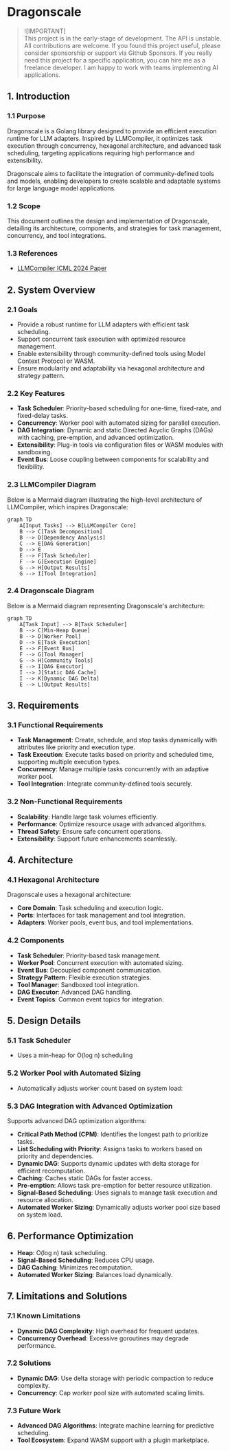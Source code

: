# Dragonscale

> ![IMPORTANT]\
> This project is in the early-stage of development. The API is unstable. All contributions are welcome.
> If you found this project useful, please consider sponsorship or support via Github Sponsors.
> If you really need this project for a specific application, you can hire me as a freelance developer. I am happy to work with teams implementing AI applications.

## 1. Introduction

### 1.1 Purpose

Dragonscale is a Golang library designed to provide an efficient execution runtime for LLM adapters. Inspired by LLMCompiler, it optimizes task execution through concurrency, hexagonal architecture, and advanced task scheduling, targeting applications requiring high performance and extensibility.

Dragonscale aims to facilitate the integration of community-defined tools and models, enabling developers to create scalable and adaptable systems for large language model applications.

### 1.2 Scope

This document outlines the design and implementation of Dragonscale, detailing its architecture, components, and strategies for task management, concurrency, and tool integrations.

### 1.3 References

- [LLMCompiler ICML 2024 Paper](https://arxiv.org/abs/2312.04511)

## 2. System Overview

### 2.1 Goals

- Provide a robust runtime for LLM adapters with efficient task scheduling.
- Support concurrent task execution with optimized resource management.
- Enable extensibility through community-defined tools using Model Context Protocol or WASM.
- Ensure modularity and adaptability via hexagonal architecture and strategy pattern.

### 2.2 Key Features

- **Task Scheduler**: Priority-based scheduling for one-time, fixed-rate, and fixed-delay tasks.
- **Concurrency**: Worker pool with automated sizing for parallel execution.
- **DAG Integration**: Dynamic and static Directed Acyclic Graphs (DAGs) with caching, pre-emption, and advanced optimization.
- **Extensibility**: Plug-in tools via configuration files or WASM modules with sandboxing.
- **Event Bus**: Loose coupling between components for scalability and flexibility.

### 2.3 LLMCompiler Diagram

Below is a Mermaid diagram illustrating the high-level architecture of LLMCompiler, which inspires Dragonscale:

```mermaid
graph TD
    A[Input Tasks] --> B[LLMCompiler Core]
    B --> C[Task Decomposition]
    B --> D[Dependency Analysis]
    C --> E[DAG Generation]
    D --> E
    E --> F[Task Scheduler]
    F --> G[Execution Engine]
    G --> H[Output Results]
    G --> I[Tool Integration]
```

### 2.4 Dragonscale Diagram

Below is a Mermaid diagram representing Dragonscale's architecture:

```mermaid
graph TD
    A[Task Input] --> B[Task Scheduler]
    B --> C[Min-Heap Queue]
    B --> D[Worker Pool]
    D --> E[Task Execution]
    E --> F[Event Bus]
    F --> G[Tool Manager]
    G --> H[Community Tools]
    E --> I[DAG Executor]
    I --> J[Static DAG Cache]
    I --> K[Dynamic DAG Delta]
    E --> L[Output Results]
```

## 3. Requirements

### 3.1 Functional Requirements

- **Task Management**: Create, schedule, and stop tasks dynamically with attributes like priority and execution type.
- **Task Execution**: Execute tasks based on priority and scheduled time, supporting multiple execution types.
- **Concurrency**: Manage multiple tasks concurrently with an adaptive worker pool.
- **Tool Integration**: Integrate community-defined tools securely.

### 3.2 Non-Functional Requirements

- **Scalability**: Handle large task volumes efficiently.
- **Performance**: Optimize resource usage with advanced algorithms.
- **Thread Safety**: Ensure safe concurrent operations.
- **Extensibility**: Support future enhancements seamlessly.

## 4. Architecture

### 4.1 Hexagonal Architecture

Dragonscale uses a hexagonal architecture:

- **Core Domain**: Task scheduling and execution logic.
- **Ports**: Interfaces for task management and tool integration.
- **Adapters**: Worker pools, event bus, and tool implementations.

### 4.2 Components

- **Task Scheduler**: Priority-based task management.
- **Worker Pool**: Concurrent execution with automated sizing.
- **Event Bus**: Decoupled component communication.
- **Strategy Pattern**: Flexible execution strategies.
- **Tool Manager**: Sandboxed tool integration.
- **DAG Executor**: Advanced DAG handling.
- **Event Topics**: Common event topics for integration.

## 5. Design Details

### 5.1 Task Scheduler

- Uses a min-heap for O(log n) scheduling

### 5.2 Worker Pool with Automated Sizing

- Automatically adjusts worker count based on system load:

### 5.3 DAG Integration with Advanced Optimization

Supports advanced DAG optimization algorithms:

- **Critical Path Method (CPM)**: Identifies the longest path to prioritize tasks.
- **List Scheduling with Priority**: Assigns tasks to workers based on priority and dependencies.
- **Dynamic DAG**: Supports dynamic updates with delta storage for efficient recomputation.
- **Caching**: Caches static DAGs for faster access.
- **Pre-emption**: Allows task pre-emption for better resource utilization.
- **Signal-Based Scheduling**: Uses signals to manage task execution and resource allocation.
- **Automated Worker Sizing**: Dynamically adjusts worker pool size based on system load.

## 6. Performance Optimization

- **Heap**: O(log n) task scheduling.
- **Signal-Based Scheduling**: Reduces CPU usage.
- **DAG Caching**: Minimizes recomputation.
- **Automated Worker Sizing**: Balances load dynamically.

## 7. Limitations and Solutions

### 7.1 Known Limitations

- **Dynamic DAG Complexity**: High overhead for frequent updates.
- **Concurrency Overhead**: Excessive goroutines may degrade performance.

### 7.2 Solutions

- **Dynamic DAG**: Use delta storage with periodic compaction to reduce complexity.
- **Concurrency**: Cap worker pool size with automated scaling limits.

### 7.3 Future Work

- **Advanced DAG Algorithms**: Integrate machine learning for predictive scheduling.
- **Tool Ecosystem**: Expand WASM support with a plugin marketplace.
